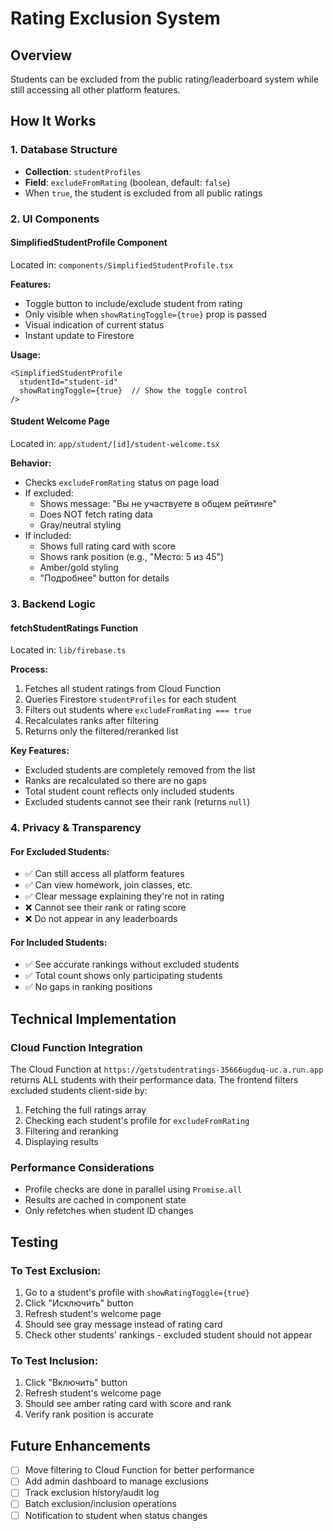 # Rating Exclusion System

## Overview
Students can be excluded from the public rating/leaderboard system while still accessing all other platform features.

## How It Works

### 1. Database Structure
- **Collection**: `studentProfiles`
- **Field**: `excludeFromRating` (boolean, default: `false`)
- When `true`, the student is excluded from all public ratings

### 2. UI Components

#### SimplifiedStudentProfile Component
Located in: `components/SimplifiedStudentProfile.tsx`

**Features:**
- Toggle button to include/exclude student from rating
- Only visible when `showRatingToggle={true}` prop is passed
- Visual indication of current status
- Instant update to Firestore

**Usage:**
```tsx
<SimplifiedStudentProfile
  studentId="student-id"
  showRatingToggle={true}  // Show the toggle control
/>
```

#### Student Welcome Page
Located in: `app/student/[id]/student-welcome.tsx`

**Behavior:**
- Checks `excludeFromRating` status on page load
- If excluded:
  - Shows message: "Вы не участвуете в общем рейтинге"
  - Does NOT fetch rating data
  - Gray/neutral styling
- If included:
  - Shows full rating card with score
  - Shows rank position (e.g., "Место: 5 из 45")
  - Amber/gold styling
  - "Подробнее" button for details

### 3. Backend Logic

#### fetchStudentRatings Function
Located in: `lib/firebase.ts`

**Process:**
1. Fetches all student ratings from Cloud Function
2. Queries Firestore `studentProfiles` for each student
3. Filters out students where `excludeFromRating === true`
4. Recalculates ranks after filtering
5. Returns only the filtered/reranked list

**Key Features:**
- Excluded students are completely removed from the list
- Ranks are recalculated so there are no gaps
- Total student count reflects only included students
- Excluded students cannot see their rank (returns `null`)

### 4. Privacy & Transparency

#### For Excluded Students:
- ✅ Can still access all platform features
- ✅ Can view homework, join classes, etc.
- ✅ Clear message explaining they're not in rating
- ❌ Cannot see their rank or rating score
- ❌ Do not appear in any leaderboards

#### For Included Students:
- ✅ See accurate rankings without excluded students
- ✅ Total count shows only participating students
- ✅ No gaps in ranking positions

## Technical Implementation

### Cloud Function Integration
The Cloud Function at `https://getstudentratings-35666ugduq-uc.a.run.app` returns ALL students with their performance data. The frontend filters excluded students client-side by:

1. Fetching the full ratings array
2. Checking each student's profile for `excludeFromRating`
3. Filtering and reranking
4. Displaying results

### Performance Considerations
- Profile checks are done in parallel using `Promise.all`
- Results are cached in component state
- Only refetches when student ID changes

## Testing

### To Test Exclusion:
1. Go to a student's profile with `showRatingToggle={true}`
2. Click "Исключить" button
3. Refresh student's welcome page
4. Should see gray message instead of rating card
5. Check other students' rankings - excluded student should not appear

### To Test Inclusion:
1. Click "Включить" button
2. Refresh student's welcome page
3. Should see amber rating card with score and rank
4. Verify rank position is accurate

## Future Enhancements
- [ ] Move filtering to Cloud Function for better performance
- [ ] Add admin dashboard to manage exclusions
- [ ] Track exclusion history/audit log
- [ ] Batch exclusion/inclusion operations
- [ ] Notification to student when status changes
